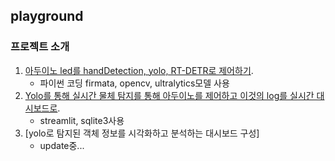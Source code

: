 ## playground
### 프로젝트 소개
1. [아두이노 led를 handDetection, yolo, RT-DETR로 제어하기](https://github.com/dongwon0002/Playground/tree/main/arduino).
   - 파이썬 코딩 firmata, opencv, ultralytics모델 사용
2. [Yolo를 통해 실시간 물체 탐지를 통해 아두이노를 제어하고 이것의 log를 실시간 대시보드로](https://github.com/dongwon0002/Playground/tree/main/yolo_realtime_dashboard).
   - streamlit, sqlite3사용
3. [yolo로 탐지된 객체 정보를 시각화하고 분석하는 대시보드 구성]
   - update중...

